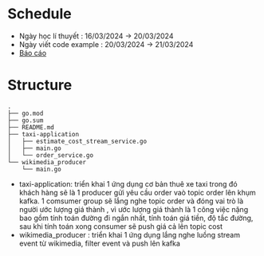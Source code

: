 # Schedule

- Ngày học lí thuyết : 16/03/2024 -> 20/03/2024
- Ngày viết code example : 20/03/2024 -> 21/03/2024 
- [Báo cáo](https://docs.google.com/document/d/1DMc82Tv70BuKPj2u6NrOeR4HU2S-bnOuAkDZWQ08_c8)

# Structure 
```
.
├── go.mod
├── go.sum
├── README.md
├── taxi-application
│   ├── estimate_cost_stream_service.go
│   ├── main.go
│   └── order_service.go
└── wikimedia_producer
    └── main.go

```
- taxi-application: triển khai 1 ứng dụng cơ bản thuê xe taxi trong đó khách hàng sẽ là 1 producer gửi yêu cầu order vaò topic order lên khụm kafka. 1 comsumer group sẽ lắng nghe topic order và đóng vai trò là người ước lượng giá thành , vì ước lượng giá thành là 1 công việc nặng bao gồm tính toán đường đi ngắn nhất, tính toán giá tiền, độ tắc đường, sau khi tính toán xong consumer sẽ push giá cả lên topic cost
- wikimedia_producer : triển khai 1 ứng dụng lắng nghe luồng stream event từ wikimedia, filter event và push lên kafka

